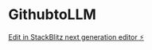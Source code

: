 # GithubtoLLM

[Edit in StackBlitz next generation editor ⚡️](https://stackblitz.com/~/github.com/U-C4N/GithubtoLLM)